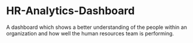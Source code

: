 # HR-Analytics-Dashboard
A dashboard which shows a better understanding of the people within an organization and how well the human resources team is performing.
